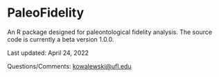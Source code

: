 # PaleoFidelity

An R package designed for paleontological fidelity analysis.
The source code is currently a beta version 1.0.0.

Last updated: April 24, 2022

Questions/Comments: kowalewski@ufl.edu
